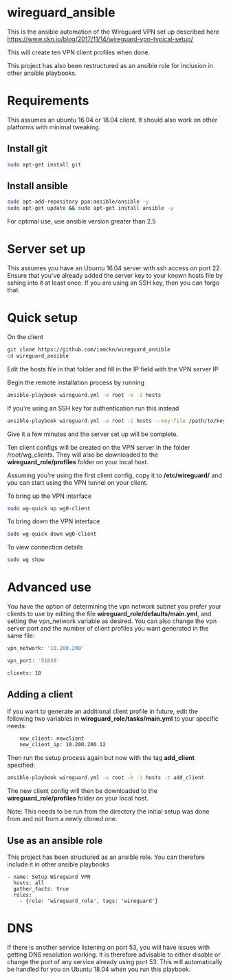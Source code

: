 # wireguard_ansible

This is the ansible automation of the Wireguard VPN set up described here https://www.ckn.io/blog/2017/11/14/wireguard-vpn-typical-setup/

This will create ten VPN client profiles when done.

This project has also been restructured as an ansible role for inclusion in other ansible playbooks.

# Requirements

This assumes an ubuntu 16.04 or 18.04 client. It should also work on other platforms with minimal tweaking.

## Install git
```bash
sudo apt-get install git
```

## Install ansible

```bash
sudo apt-add-repository ppa:ansible/ansible -y
sudo apt-get update && sudo apt-get install ansible -y
```
For optimal use, use ansible version greater than 2.5

# Server set up

This assumes you have an Ubuntu 16.04 server with ssh access on port 22.
Ensure that you've already added the server key to your known hosts file by sshing into it at least once.
If you are using an SSH key, then you can forgo that.

# Quick setup

On the client

```bash
git clone https://github.com/iamckn/wireguard_ansible
cd wireguard_ansible
```

Edit the hosts file in that folder and fill in the IP field with the VPN server IP

Begin the remote installation process by running

```bash
ansible-playbook wireguard.yml -u root -k -i hosts
```

If you're using an SSH key for authentication run this instead

```bash
ansible-playbook wireguard.yml -u root -i hosts --key-file /path/to/keyfile
```

Give it a few minutes and the server set up will be complete.

Ten client configs will be created on the VPN server in the folder /root/wg_clients. They will also be downloaded to the **wireguard_role/profiles** folder on your local host.


Assuming you're using the first client config, copy it to **/etc/wireguard/** and you can start using the VPN tunnel on your client.

To bring up the VPN interface 
```bash
sudo wg-quick up wg0-client
```


To bring down the VPN interface
```bash
sudo wg-quick down wg0-client
```

To view connection details
```bash
sudo wg show
```

# Advanced use

You have the option of determining the vpn network subnet you prefer your clients to use by editing the file **wireguard_role/defaults/main.yml**, and setting the vpn_network variable as desired. You can also change the vpn server port and the number of client profiles you want generated in the same file:


```bash 
vpn_network: '10.200.200'

vpn_port: '51820'

clients: 10
```

## Adding a client

If you want to generate an additional client profile in future, edit the following two variables in **wireguard_role/tasks/main.yml** to your specific needs:

```bash
    new_client: newclient
    new_client_ip: 10.200.200.12
```

Then run the setup process again but now with the tag **add_client** specified:

```bash
ansible-playbook wireguard.yml -u root -k -i hosts -t add_client
```

The new client config will then be downloaded to the **wireguard_role/profiles** folder on your local host.

Note: This needs to be run from the directory the initial setup was done from and not from a newly cloned one.

## Use as an ansible role

This project has been structured as an ansible role. You can therefore include it in other ansible playbooks

	- name: Setup Wireguard VPN
	  hosts: all
	  gather_facts: true
	  roles:
	    - {role: 'wireguard_role', tags: 'wireguard'}


# DNS

If there is another service listening on port 53, you will have issues with getting DNS resolution working.
It is therefore advisable to either disable or change the port of any service already using port 53. 
This will automatically be handled for you on Ubuntu 18.04 when you run this playbook.
